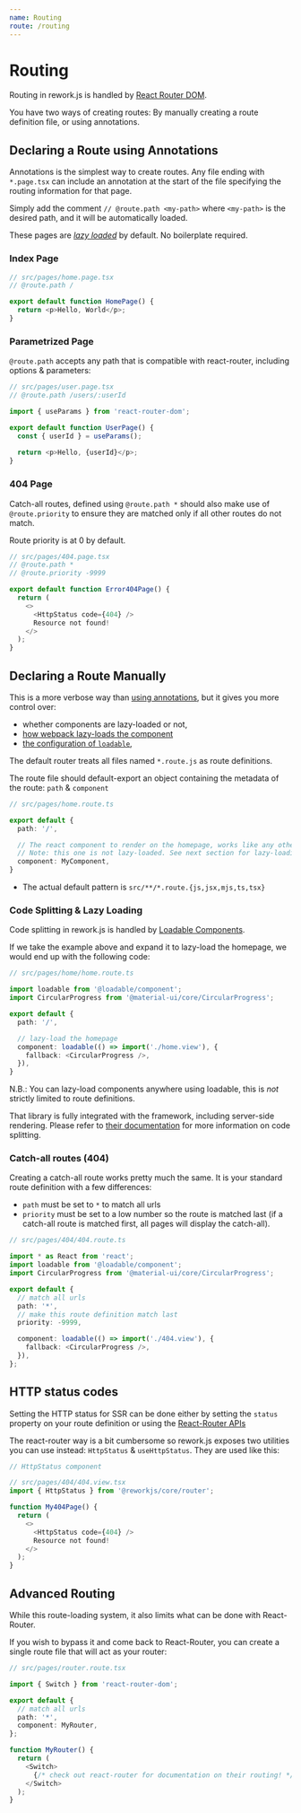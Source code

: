 ```yaml
---
name: Routing
route: /routing
---
```


# Routing

Routing in rework.js is handled by [React Router DOM](https://reacttraining.com/react-router/web).

You have two ways of creating routes: By manually creating a route definition file, or using annotations.

## Declaring a Route using Annotations

Annotations is the simplest way to create routes. 
Any file ending with `*.page.tsx` can include an annotation at the start of the file specifying the
routing information for that page.

Simply add the comment `// @route.path <my-path>` where `<my-path>` is the desired path, and it will be
automatically loaded.

These pages are [*lazy loaded*](#code-splitting--lazy-loading) by default. No boilerplate required.

### Index Page

```typescript jsx
// src/pages/home.page.tsx
// @route.path /

export default function HomePage() {
  return <p>Hello, World</p>;
}
```

### Parametrized Page

`@route.path` accepts any path that is compatible with react-router, including options & parameters:

```typescript jsx
// src/pages/user.page.tsx
// @route.path /users/:userId

import { useParams } from 'react-router-dom';

export default function UserPage() {
  const { userId } = useParams();
  
  return <p>Hello, {userId}</p>;
}
```

### 404 Page

Catch-all routes, defined using `@route.path *` should also make use of `@route.priority` to 
ensure they are matched only if all other routes do not match.

Route priority is at 0 by default.

```typescript jsx
// src/pages/404.page.tsx
// @route.path *
// @route.priority -9999

export default function Error404Page() {
  return (
    <>
      <HttpStatus code={404} />
      Resource not found!
    </>
  );
}
```

## Declaring a Route Manually

This is a more verbose way than [using annotations](./routing.md#declaring-a-route-using-annotations), but it gives you more control over:

- whether components are lazy-loaded or not,
- [how webpack lazy-loads the component](https://webpack.js.org/api/module-methods/#dynamic-expressions-in-import)
- [the configuration of `loadable`](#code-splitting--lazy-loading),

The default router treats all files named `*.route.js` as route definitions.

The route file should default-export an object containing the metadata of the route: `path` & `component`

```typescript
// src/pages/home.route.ts

export default {
  path: '/',

  // The react component to render on the homepage, works like any other component.
  // Note: this one is not lazy-loaded. See next section for lazy-loading.
  component: MyComponent,
}
```

* The actual default pattern is `src/**/*.route.{js,jsx,mjs,ts,tsx}`

### Code Splitting & Lazy Loading

Code splitting in rework.js is handled by [Loadable Components](https://www.smooth-code.com/open-source/loadable-components/).

If we take the example above and expand it to lazy-load the homepage, we would end up with the following code:

```typescript jsx
// src/pages/home/home.route.ts

import loadable from '@loadable/component';
import CircularProgress from '@material-ui/core/CircularProgress';

export default {
  path: '/',

  // lazy-load the homepage
  component: loadable(() => import('./home.view'), {
    fallback: <CircularProgress />,
  }),
}
```

N.B.: You can lazy-load components anywhere using loadable, this is *not* strictly limited to route definitions.

That library is fully integrated with the framework, including server-side rendering.
Please refer to [their documentation](https://www.smooth-code.com/open-source/loadable-components/) for more information on code splitting.

### Catch-all routes (404)

Creating a catch-all route works pretty much the same. It is your standard route definition with a few differences:

- `path` must be set to `*` to match all urls
- `priority` must be set to a low number so the route is matched last (if a catch-all route is matched first, all pages will display the catch-all).

```typescript jsx
// src/pages/404/404.route.ts

import * as React from 'react';
import loadable from '@loadable/component';
import CircularProgress from '@material-ui/core/CircularProgress';

export default {
  // match all urls
  path: '*',
  // make this route definition match last
  priority: -9999,

  component: loadable(() => import('./404.view'), {
    fallback: <CircularProgress />,
  }),
};
```

## HTTP status codes

Setting the HTTP status for SSR can be done either by setting the `status` property on your route definition
or using the [React-Router APIs](https://github.com/ReactTraining/react-router/blob/master/packages/react-router-dom/docs/guides/server-rendering.md#404-401-or-any-other-status)

The react-router way is a bit cumbersome so rework.js exposes two utilities you can use instead: `HttpStatus` & `useHttpStatus`. They are used like this:

```typescript jsx
// HttpStatus component

// src/pages/404/404.view.tsx
import { HttpStatus } from '@reworkjs/core/router';

function My404Page() {
  return (
    <>
      <HttpStatus code={404} />
      Resource not found!
    </>
  );
}
```

## Advanced Routing

While this route-loading system, it also limits what can be done with React-Router.

If you wish to bypass it and come back to React-Router, you can create a single route file that will act as your router:

```typescript jsx
// src/pages/router.route.tsx

import { Switch } from 'react-router-dom';

export default {
  // match all urls
  path: '*',
  component: MyRouter,
};

function MyRouter() {
  return (
    <Switch>
      {/* check out react-router for documentation on their routing! */}
    </Switch>
  );
}
```
